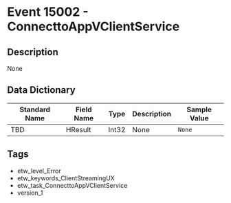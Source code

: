 # Event 15002 - ConnecttoAppVClientService

## Description
None

## Data Dictionary
|Standard Name|Field Name|Type|Description|Sample Value|
|---|---|---|---|---|
|TBD|HResult|Int32|None|`None`|

## Tags
* etw_level_Error
* etw_keywords_ClientStreamingUX
* etw_task_ConnecttoAppVClientService
* version_1